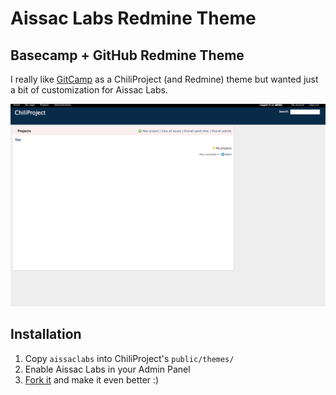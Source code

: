 # Aissac Labs Redmine Theme

## Basecamp + GitHub Redmine Theme

I really like [GitCamp](https://github.com/kennethreitz/redmine-gitcamp-theme) as a ChiliProject (and Redmine) theme but wanted just a bit of customization for Aissac Labs.

![Aissac Labs Screenshot](http://github.com/aissac/Aissac-Labs-ChiliProject-Theme/raw/master/screenshot.png)

## Installation

1. Copy `aissaclabs` into ChiliProject's `public/themes/`
1. Enable Aissac Labs in your Admin Panel
1. [Fork it](https://github.com/Aissac/Aissac-Labs-ChiliProject-Theme/fork) and make it even better :)
